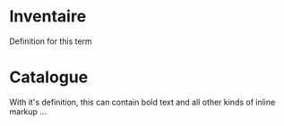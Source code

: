 # Inventaire
Definition for this term

# Catalogue
With it's definition, this can contain bold text and all other kinds of inline markup ...
